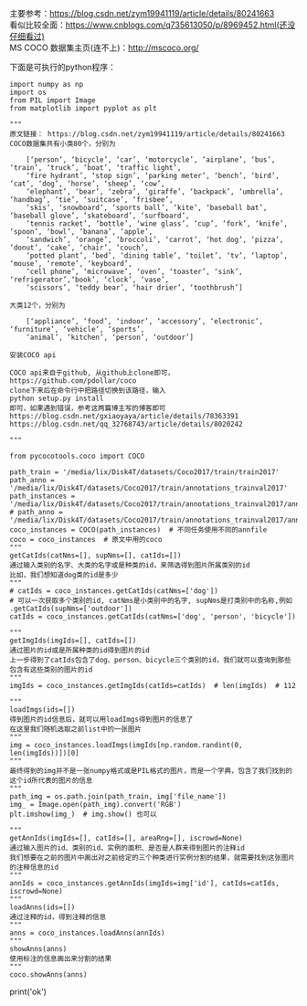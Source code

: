 主要参考：https://blog.csdn.net/zym19941119/article/details/80241663  
看似比较全面：https://www.cnblogs.com/q735613050/p/8969452.html(还没仔细看过)  
MS COCO 数据集主页(连不上)：http://mscoco.org/   

下面是可执行的python程序：

    import numpy as np
    import os
    from PIL import Image
    from matplotlib import pyplot as plt

    """
    原文链接： https://blog.csdn.net/zym19941119/article/details/80241663
    COCO数据集共有小类80个，分别为

        [‘person’, ‘bicycle’, ‘car’, ‘motorcycle’, ‘airplane’, ‘bus’, ‘train’, ‘truck’, ‘boat’, ‘traffic light’,
        ‘fire hydrant’, ‘stop sign’, ‘parking meter’, ‘bench’, ‘bird’, ‘cat’, ‘dog’, ‘horse’, ‘sheep’, ‘cow’,
        ‘elephant’, ‘bear’, ‘zebra’, ‘giraffe’, ‘backpack’, ‘umbrella’, ‘handbag’, ‘tie’, ‘suitcase’, ‘frisbee’,
        ‘skis’, ‘snowboard’, ‘sports ball’, ‘kite’, ‘baseball bat’, ‘baseball glove’, ‘skateboard’, ‘surfboard’,
        ‘tennis racket’, ‘bottle’, ‘wine glass’, ‘cup’, ‘fork’, ‘knife’, ‘spoon’, ‘bowl’, ‘banana’, ‘apple’,
        ‘sandwich’, ‘orange’, ‘broccoli’, ‘carrot’, ‘hot dog’, ‘pizza’, ‘donut’, ‘cake’, ‘chair’, ‘couch’,
        ‘potted plant’, ‘bed’, ‘dining table’, ‘toilet’, ‘tv’, ‘laptop’, ‘mouse’, ‘remote’, ‘keyboard’,
        ‘cell phone’, ‘microwave’, ‘oven’, ‘toaster’, ‘sink’, ‘refrigerator’,‘book’, ‘clock’, ‘vase’,
        ‘scissors’, ‘teddy bear’, ‘hair drier’, ‘toothbrush’]

    大类12个，分别为

        [‘appliance’, ‘food’, ‘indoor’, ‘accessory’, ‘electronic’, ‘furniture’, ‘vehicle’, ‘sports’,
        ‘animal’, ‘kitchen’, ‘person’, ‘outdoor’]

    安装COCO api

    COCO api来自于github, 从github上clone即可， https://github.com/pdollar/coco
    clone下来后在命令行中把路径切换到该路径，输入
    python setup.py install
    即可，如果遇到错误，参考这两篇博主写的博客即可
    https://blog.csdn.net/gxiaoyaya/article/details/78363391
    https://blog.csdn.net/qq_32768743/article/details/8020242

    """

    from pycocotools.coco import COCO

    path_train = '/media/lix/Disk4T/datasets/Coco2017/train/train2017'
    path_anno = '/media/lix/Disk4T/datasets/Coco2017/train/annotations_trainval2017'
    path_instances = '/media/lix/Disk4T/datasets/Coco2017/train/annotations_trainval2017/annotations/instances_train2017.json'
    # path_anno = '/media/lix/Disk4T/datasets/Coco2017/train/annotations_trainval2017/annotations'
    coco_instances = COCO(path_instances)  # 不同任务使用不同的annfile
    coco = coco_instances  # 原文中用的coco
    """
    getCatIds(catNms=[], supNms=[], catIds=[])
    通过输入类别的名字、大类的名字或是种类的id，来筛选得到图片所属类别的id
    比如，我们想知道dog类的id是多少
    """
    # catIds = coco_instances.getCatIds(catNms=['dog'])
    # 可以一次获取多个类别的id, catNms是小类别中的名字, supNms是打类别中的名称,例如 .getCatIds(supNms=['outdoor'])
    catIds = coco_instances.getCatIds(catNms=['dog', 'person', 'bicycle'])

    """
    getImgIds(imgIds=[], catIds=[])
    通过图片的id或是所属种类的id得到图片的id
    上一步得到了catIds包含了dog、person、bicycle三个类别的id，我们就可以查询到那些包含有这些类别的图片的id
    """
    imgIds = coco_instances.getImgIds(catIds=catIds)  # len(imgIds)  # 112

    """
    loadImgs(ids=[])
    得到图片的id信息后，就可以用loadImgs得到图片的信息了
    在这里我们随机选取之前list中的一张图片
    """
    img = coco_instances.loadImgs(imgIds[np.random.randint(0, len(imgIds))])[0]
    """
    最终得到的img并不是一张numpy格式或是PIL格式的图片，而是一个字典，包含了我们找到的这个id所代表的图片的信息 
    """
    path_img = os.path.join(path_train, img['file_name'])
    img_ = Image.open(path_img).convert('RGB')
    plt.imshow(img_)  # img.show() 也可以

    """
    getAnnIds(imgIds=[], catIds=[], areaRng=[], iscrowd=None)
    通过输入图片的id、类别的id、实例的面积、是否是人群来得到图片的注释id
    我们想要在之前的图片中画出对之前给定的三个种类进行实例分割的结果，就需要找到这张图片的注释信息的id
    """
    annIds = coco_instances.getAnnIds(imgIds=img['id'], catIds=catIds, iscrowd=None)
    """
    loadAnns(ids=[])
    通过注释的id，得到注释的信息
    """
    anns = coco_instances.loadAnns(annIds)
    """
    showAnns(anns)
    使用标注的信息画出来分割的结果
    """
    coco.showAnns(anns)



print('ok')
